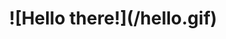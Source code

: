 <h1 align = "center"> ![Hello there!](/hello.gif) </h1>

<!--
**LykiFyar/LykiFyar** is a ✨ _special_ ✨ repository because its `README.md` (this file) appears on your GitHub profile.



- 🔭 I’m currently working 
- 🌱 I’m currently learning ...
- 👯 I’m looking to collaborate on ...
- 🤔 I’m looking for help with ...
- 💬 Ask me about ...
- 📫 How to reach me: ...
- 😄 Pronouns: ...
- ⚡ Fun fact: ...
-->
